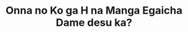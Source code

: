 --- 
title: "Onna no Ko ga H na Manga Egaicha Dame desu ka?"
publishdate: "2019-7-11T16:48:46+02:00"
src: "https://365manga.net/manga/onna-no-ko-ga-h-na-manga-egaicha-dame-desu-ka"
image: "https://data.365manga.net/images/thumbnails/15759-onna-no-ko-ga-h-na-manga-egaicha-dame-desu-ka.jpg"
description: "Yukino Shiroi is the new cute girl in class, the kind of girl Kyousuke Kai can only dream about. Yet somehow they wind up going out together. It all seems too easy. But the girl has a secret: she draws the most ecchi manga he's ever seen. It's hard to say what will explode first, his heart, his mind, or something else..."
---